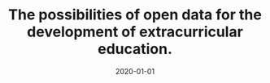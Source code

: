 ---
title: "The possibilities of open data for the development of extracurricular education."
collection: publications
date: 2020-01-01
venue: 'Moscow International Education Fair'
paperurl: '/files/pdf/research/Turning the Lights on.pdf'
github: 'https://github.com/jayrobwilliams/conflict-preemption'
---